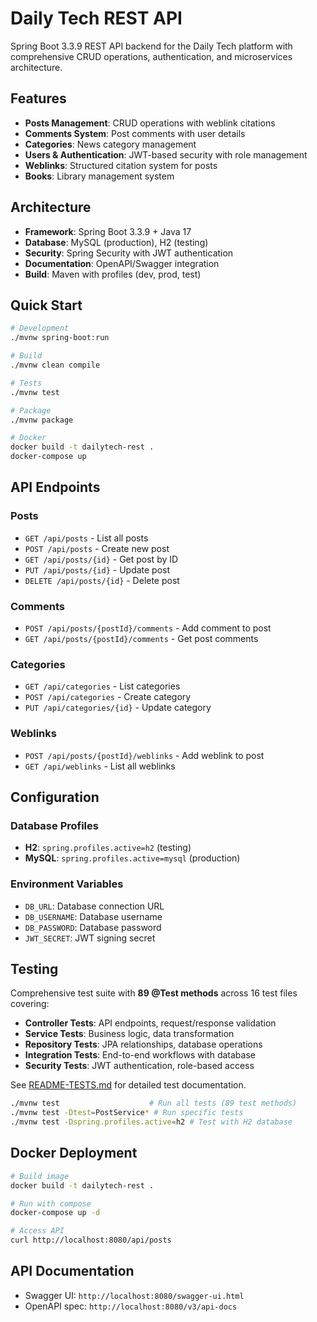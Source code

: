 # Daily Tech REST API

Spring Boot 3.3.9 REST API backend for the Daily Tech platform with comprehensive CRUD operations, authentication, and microservices architecture.

## Features

- **Posts Management**: CRUD operations with weblink citations
- **Comments System**: Post comments with user details
- **Categories**: News category management
- **Users & Authentication**: JWT-based security with role management
- **Weblinks**: Structured citation system for posts
- **Books**: Library management system

## Architecture

- **Framework**: Spring Boot 3.3.9 + Java 17
- **Database**: MySQL (production), H2 (testing)
- **Security**: Spring Security with JWT authentication
- **Documentation**: OpenAPI/Swagger integration
- **Build**: Maven with profiles (dev, prod, test)

## Quick Start

```bash
# Development
./mvnw spring-boot:run

# Build
./mvnw clean compile

# Tests
./mvnw test

# Package
./mvnw package

# Docker
docker build -t dailytech-rest .
docker-compose up
```

## API Endpoints

### Posts
- `GET /api/posts` - List all posts
- `POST /api/posts` - Create new post
- `GET /api/posts/{id}` - Get post by ID
- `PUT /api/posts/{id}` - Update post
- `DELETE /api/posts/{id}` - Delete post

### Comments
- `POST /api/posts/{postId}/comments` - Add comment to post
- `GET /api/posts/{postId}/comments` - Get post comments

### Categories
- `GET /api/categories` - List categories
- `POST /api/categories` - Create category
- `PUT /api/categories/{id}` - Update category

### Weblinks
- `POST /api/posts/{postId}/weblinks` - Add weblink to post
- `GET /api/weblinks` - List all weblinks

## Configuration

### Database Profiles
- **H2**: `spring.profiles.active=h2` (testing)
- **MySQL**: `spring.profiles.active=mysql` (production)

### Environment Variables
- `DB_URL`: Database connection URL
- `DB_USERNAME`: Database username  
- `DB_PASSWORD`: Database password
- `JWT_SECRET`: JWT signing secret

## Testing

Comprehensive test suite with **89 @Test methods** across 16 test files covering:

- **Controller Tests**: API endpoints, request/response validation
- **Service Tests**: Business logic, data transformation  
- **Repository Tests**: JPA relationships, database operations
- **Integration Tests**: End-to-end workflows with database
- **Security Tests**: JWT authentication, role-based access

See [README-TESTS.md](./README-TESTS.md) for detailed test documentation.

```bash
./mvnw test                    # Run all tests (89 test methods)
./mvnw test -Dtest=PostService* # Run specific tests
./mvnw test -Dspring.profiles.active=h2 # Test with H2 database
```

## Docker Deployment

```bash
# Build image
docker build -t dailytech-rest .

# Run with compose
docker-compose up -d

# Access API
curl http://localhost:8080/api/posts
```

## API Documentation

- Swagger UI: `http://localhost:8080/swagger-ui.html`
- OpenAPI spec: `http://localhost:8080/v3/api-docs`